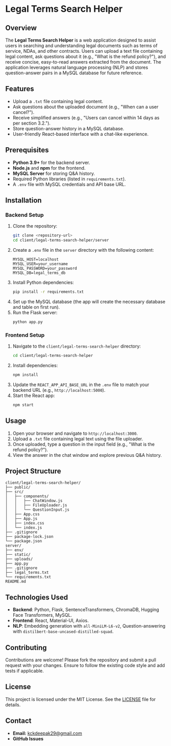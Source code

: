 # Legal Terms Search Helper

## Overview
The **Legal Terms Search Helper** is a web application designed to assist users in searching and understanding legal documents such as terms of service, NDAs, and other contracts. Users can upload a text file containing legal content, ask questions about it (e.g., "What is the refund policy?"), and receive concise, easy-to-read answers extracted from the document. The application leverages natural language processing (NLP) and stores question-answer pairs in a MySQL database for future reference.

## Features
- Upload a `.txt` file containing legal content.
- Ask questions about the uploaded document (e.g., "When can a user cancel?").
- Receive simplified answers (e.g., "Users can cancel within 14 days as per section 3.2.").
- Store question-answer history in a MySQL database.
- User-friendly React-based interface with a chat-like experience.

## Prerequisites
- **Python 3.9+** for the backend server.
- **Node.js** and **npm** for the frontend.
- **MySQL Server** for storing Q&A history.
- Required Python libraries (listed in `requirements.txt`).
- A `.env` file with MySQL credentials and API base URL.

## Installation

### Backend Setup
1. Clone the repository:
   ```bash
   git clone <repository-url>
   cd client/legal-terms-search-helper/server
   ```
2. Create a `.env` file in the `server` directory with the following content:
   ```
   MYSQL_HOST=localhost
   MYSQL_USER=your_username
   MYSQL_PASSWORD=your_password
   MYSQL_DB=legal_terms_db
   ```
3. Install Python dependencies:
   ```bash
   pip install -r requirements.txt
   ```
4. Set up the MySQL database (the app will create the necessary database and table on first run).
5. Run the Flask server:
   ```bash
   python app.py
   ```

### Frontend Setup
1. Navigate to the `client/legal-terms-search-helper` directory:
   ```bash
   cd client/legal-terms-search-helper
   ```
2. Install dependencies:
   ```bash
   npm install
   ```
3. Update the `REACT_APP_API_BASE_URL` in the `.env` file to match your backend URL (e.g., `http://localhost:5000`).
4. Start the React app:
   ```bash
   npm start
   ```

## Usage
1. Open your browser and navigate to `http://localhost:3000`.
2. Upload a `.txt` file containing legal text using the file uploader.
3. Once uploaded, type a question in the input field (e.g., "What is the refund policy?").
4. View the answer in the chat window and explore previous Q&A history.

## Project Structure
```
client/legal-terms-search-helper/
├── public/
├── src/
│   ├── components/
│   │   ├── ChatWindow.js
│   │   ├── FileUploader.js
│   │   └── QuestionInput.js
│   ├── App.css
│   ├── App.js
│   ├── index.css
│   └── index.js
├── .gitignore
├── package-lock.json
└── package.json
server/
├── env/
├── static/
├── uploads/
├── app.py
├── .gitignore
├── legal_terms.txt
└── requirements.txt
README.md
```

## Technologies Used
- **Backend**: Python, Flask, SentenceTransformers, ChromaDB, Hugging Face Transformers, MySQL.
- **Frontend**: React, Material-UI, Axios.
- **NLP**: Embedding generation with `all-MiniLM-L6-v2`, Question-answering with `distilbert-base-uncased-distilled-squad`.

## Contributing
Contributions are welcome! Please fork the repository and submit a pull request with your changes. Ensure to follow the existing code style and add tests if applicable.

## License
This project is licensed under the MIT License. See the [LICENSE](LICENSE) file for details.

## Contact
- **Email:** [kckdeepak29@gmail.com](mailto:kckdeepak29@gmail.com)
- **GitHub Issues**
